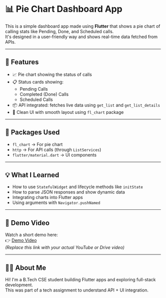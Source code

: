 # 📊 Pie Chart Dashboard App

This is a simple dashboard app made using **Flutter** that shows a pie chart of calling stats like Pending, Done, and Scheduled calls.  
It's designed in a user-friendly way and shows real-time data fetched from APIs.

---

## 🚀 Features

- 📈 Pie chart showing the status of calls
- 📋 Status cards showing:
  - Pending Calls
  - Completed (Done) Calls
  - Scheduled Calls
- 📦 API integrated: fetches live data using `get_list` and `get_list_details`
- 🎨 Clean UI with smooth layout using `fl_chart` package

---

## 📱 Packages Used

- `fl_chart` → For pie chart
- `http` → For API calls (through `ListServices`)
- `flutter/material.dart` → UI components

---

## 💡 What I Learned

- How to use `StatefulWidget` and lifecycle methods like `initState`
- How to parse JSON responses and show dynamic data
- Integrating charts into Flutter apps
- Using arguments with `Navigator.pushNamed`

---

## 📸 Demo Video

Watch a short demo here:  
👉 [Demo Video](https://youtu.be/demo-video-link)  
*(Replace this link with your actual YouTube or Drive video)*

---

## 🙋‍♂️ About Me

Hi! I'm a B.Tech CSE student building Flutter apps and exploring full-stack development.  
This was part of a tech assignment to understand API + UI integration.
